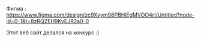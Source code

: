 Фигма : https://www.figma.com/design/zc9Xvym98PBHiEgMVOO4rI/Untitled?node-id=0-1&t=8zRQZEH9KvEJR2a0-0


Этот веб сайт делался на конкурс :)
